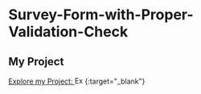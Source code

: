 # Survey-Form-with-Proper-Validation-Check
## My Project


[Explore my Project: <img src="https://cdn-icons-png.flaticon.com/512/1356/1356479.png" width="20" height="15" alt="Explore">](https://sk-badsha.github.io/Survey-Form-with-Proper-Validation-Check/){:target="_blank"}

